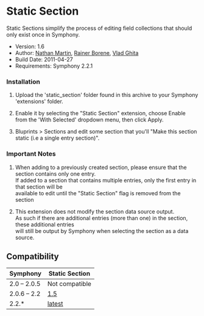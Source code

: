 Static Section
==============

Static Sections simplify the process of editing field collections that should only exist once in Symphony.

- Version: 1.6
- Author: [Nathan Martin](mailto:nathan@knupska.com), [Rainer Borene](mailto:rainerborene@gmail.com), [Vlad Ghita](mailto:vlad.ghita@xandergroup.ro)
- Build Date: 2011-04-27
- Requirements: Symphony 2.2.1

### Installation

1. Upload the 'static_section' folder found in this archive to your Symphony 'extensions' folder.

2. Enable it by selecting the "Static Section" extension, choose Enable from the 'With Selected' dropdown menu, then click Apply.

3. Bluprints > Sections and edit some section that you'll "Make this section static (i.e a single entry section)".

### Important Notes

1. When adding to a previously created section, please ensure that the section contains only one entry.  
   If added to a section that contains multiple entries, only the first entry in that section will be  
   available to edit until the "Static Section" flag is removed from the section

2. This extension does not modify the section data source output.  
   As such if there are additional entries (more than one) in the section, these additional entries  
   will still be output by Symphony when selecting the section as a data source.

## Compatibility

Symphony    | Static Section
------------| -------------
2.0 – 2.0.5 | Not compatible
2.0.6 – 2.2 | [1.5](https://github.com/knupska/static_section/tree/1.5)
2.2.*       | [latest](https://github.com/knupska/static_section/tree/1.6)
